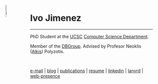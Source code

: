 <img
   src="http://db.cs.ucsc.edu/sites/default/files/ivo.jpg"
   width="10%"
   alt="Me!"
   hspace="30"
   align="left"
/>

Ivo Jimenez
========================

------------------------

PhD Student at the [UCSC][uc] [Computer Science Department][cs].

Member of the [DBGroup][db]. Advised by Profesor Neoklis ([Alkis][a]) Polyzotis.

<br>

[e-mail][e] | [blog][b] | [publications][p] | [resume][r] | [linkedin][l] | [lanyrd][y] | [web-presence][w]

[uc]: http://ucsc.edu
[cs]: http://cs.ucsc.edu
[db]: http://db.cs.ucsc.edu
[a]:  http://cs.ucsc.edu/~alkis
[e]:  mailto:ivo@cs.ucsc.edu
[b]:  /blog_index.html
[p]:  http://www.informatik.uni-trier.de/~ley/db/indices/a-tree/j/Jimenez:Ivo.html
[r]:  /cv.pdf
[l]:  http://www.linkedin.com/in/ivotron
[y]:  http://lanyrd.com/people/ivotron/
[w]:  http://www.google.com/profiles/IvoJimenez
